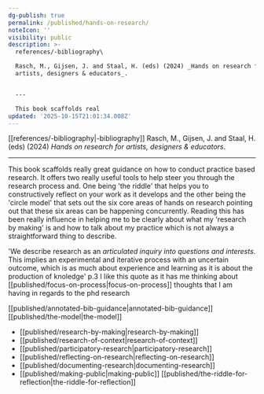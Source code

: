 ```yaml
---
dg-publish: true
permalink: /published/hands-on-research/
noteIcon: ''
visibility: public
description: >-
  references/-bibliography\

  Rasch, M., Gijsen, J. and Staal, H. (eds) (2024) _Hands on research for
  artists, designers & educators_.


  ---

  This book scaffolds real
updated: '2025-10-15T21:01:34.008Z'
---
```


[[references/-bibliography\|-bibliography]]
Rasch, M., Gijsen, J. and Staal, H. (eds) (2024) _Hands on research for artists, designers & educators_.

---
This book scaffolds really great guidance on how to conduct practice based research. It offers two really useful tools to help steer you through the research process and. One being 'the riddle' that helps you to constructively reflect on your work as it develops and the other being the 'circle model' that sets out the six core areas of hands on research pointing out that these six areas can be happening concurrently. Reading this has been really influence in helping me to be clearly about what my 'research by making' is and how to talk about my practice which is not always a straightforward thing to describe. 

'We describe research as an _articulated inquiry into questions and interests_. This implies an experimental and iterative process with an uncertain outcome, which is as much about experience and learning as it is about the production of knoledge' p.3 
I like this quote as it has me thinking about [[published/focus-on-process\|focus-on-process]] thoughts that I am having in regards to the phd research

[[published/annotated-bib-guidance\|annotated-bib-guidance]]
[[published/the-model\|the-model]]
- [[published/research-by-making\|research-by-making]]
- [[published/research-of-context\|research-of-context]]
- [[published/participatory-research\|participatory-research]]
- [[published/reflecting-on-research\|reflecting-on-research]]
- [[published/documenting-research\|documenting-research]]
- [[published/making-public\|making-public]]
[[published/the-riddle-for-reflection\|the-riddle-for-reflection]]
